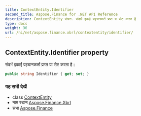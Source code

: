 ```yaml
---
title: ContextEntity.Identifier
second_title: Aspose.Finance for .NET API Reference
description: ContextEntity संपत्त. संदर्भ इकई पहचनकर्त प्रप्त य सेट करत है
type: docs
weight: 30
url: /hi/net/aspose.finance.xbrl/contextentity/identifier/
---
```

## ContextEntity.Identifier property

संदर्भ इकाई पहचानकर्ता प्राप्त या सेट करता है।

```csharp
public string Identifier { get; set; }
```

### यह सभी देखें

* class [ContextEntity](../)
* नाम स्थान [Aspose.Finance.Xbrl](../../contextentity/)
* सभा [Aspose.Finance](../../../)


